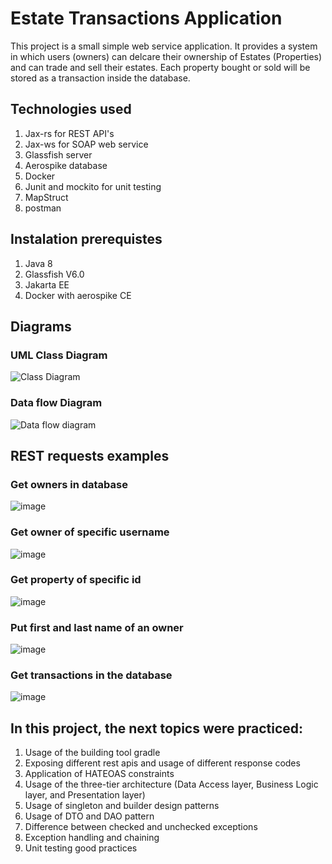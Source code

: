 # Estate Transactions Application
This project is a small simple web service application.
It provides a system in which users (owners) can delcare their ownership of Estates (Properties) and can trade and sell their estates.
Each property bought or sold will be stored as a transaction inside the database.

## Technologies used
1. Jax-rs for REST API's
2. Jax-ws for SOAP web service
3. Glassfish server
4. Aerospike database
5. Docker
6. Junit and mockito for unit testing
7. MapStruct
8. postman

## Instalation prerequistes
1. Java 8
2. Glassfish V6.0
3. Jakarta EE
4. Docker with aerospike CE

## Diagrams
### UML Class Diagram
![Class Diagram](https://user-images.githubusercontent.com/63367712/198333713-e5421a1e-ff08-4100-8b35-c0ec99392447.PNG)

### Data flow Diagram
![Data flow diagram](https://user-images.githubusercontent.com/63367712/198333861-82771cda-047e-4aa5-a7a3-61032b6deb5d.PNG)

## REST requests examples
### Get owners in database
![image](https://user-images.githubusercontent.com/63367712/198364271-b1e47d09-591a-4e26-bd29-b2623f1f9dbb.png)

### Get owner of specific username
![image](https://user-images.githubusercontent.com/63367712/198364441-7e7cdeaa-74b1-4c6b-abc8-3598260856ee.png)

### Get property of specific id
![image](https://user-images.githubusercontent.com/63367712/198364626-32c35356-3dc5-4578-bd05-80f3a33ee358.png)

### Put first and last name of an owner
![image](https://user-images.githubusercontent.com/63367712/198365151-7f05798a-e06e-4577-855f-6089b551c2fe.png)

### Get transactions in the database
![image](https://user-images.githubusercontent.com/63367712/198363987-376bad84-b8b9-4519-a90d-15004a44df1d.png)

## In this project, the next topics were practiced:
1. Usage of the building tool gradle
2. Exposing different rest apis and usage of different response codes
3. Application of HATEOAS constraints
3. Usage of the three-tier architecture (Data Access layer, Business Logic layer, and Presentation layer)
4. Usage of singleton and builder design patterns
5. Usage of DTO and DAO pattern
6. Difference between checked and unchecked exceptions
7. Exception handling and chaining
8. Unit testing good practices
